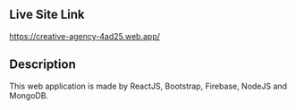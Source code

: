 
## Live Site Link

https://creative-agency-4ad25.web.app/


## Description

This web application is made by ReactJS, Bootstrap, Firebase, NodeJS and MongoDB.
